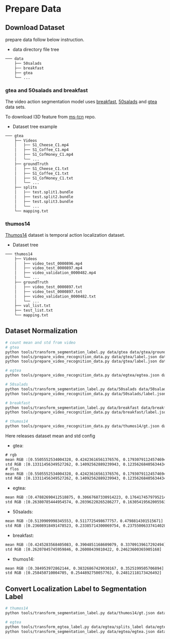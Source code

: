 # Prepare Data
## Download Dataset

prepare data follow below instruction.
- data directory file tree
```txt
─── data
    ├── 50salads
    ├── breakfast
    ├── gtea
    └── ...
```

### gtea and 50salads and breakfast

The video action segmentation model uses [breakfast](https://serre-lab.clps.brown.edu/resource/breakfast-actions-dataset/), [50salads](https://cvip.computing.dundee.ac.uk/datasets/foodpreparation/50salads/) and [gtea](https://cbs.ic.gatech.edu/fpv/) data sets.

To download I3D feature from [ms-tcn](https://github.com/yabufarha/ms-tcn) repo.

- Dataset tree example
```txt
─── gtea
    ├── Videos
    │   ├── S1_Cheese_C1.mp4
    │   ├── S1_Coffee_C1.mp4
    │   ├── S1_CofHoney_C1.mp4
    │   └── ...
    ├── groundTruth
    │   ├── S1_Cheese_C1.txt
    │   ├── S1_Coffee_C1.txt
    │   ├── S1_CofHoney_C1.txt
    │   └── ...
    ├── splits
    │   ├── test.split1.bundle
    │   ├── test.split2.bundle
    │   ├── test.split3.bundle
    │   └── ...
    └── mapping.txt
```

### thumos14
[Thumos14](http://crcv.ucf.edu/THUMOS14/home.html) dataset is temporal action localization dataset.
- Dataset tree
```txt
─── thumos14
    ├── Videos
    │   ├── video_test_0000896.mp4
    │   ├── video_test_0000897.mp4
    │   ├── video_validation_0000482.mp4
    │   └── ...
    ├── groundTruth
    │   ├── video_test_0000897.txt
    │   ├── video_test_0000897.txt
    │   ├── video_validation_0000482.txt
    │   └── ...
    ├── val_list.txt
    ├── test_list.txt
    └── mapping.txt
```

## Dataset Normalization
```bash
# count mean and std from video
# gtea
python tools/transform_segmentation_label.py data/gtea data/gtea/groundTruth data/gtea --mode localization --fps 15
python tools/prepare_video_recognition_data.py data/gtea/label.json data/gtea/Videos data/gtea --negative_sample_num 100 --only_norm True --fps 15 --dataset_type gtea_rgb
python tools/prepare_video_recognition_data.py data/gtea/label.json data/gtea/flows data/gtea --negative_sample_num 100 --only_norm True --fps 15 --dataset_type gtea_flow

# egtea
python tools/prepare_video_recognition_data.py data/egtea/egtea.json data/egtea/Videos data/egtea --negative_sample_num 1000 --only_norm True --fps 24 --dataset_type egtea_rgb

# 50salads
python tools/transform_segmentation_label.py data/50salads data/50salads/groundTruth data/50salads --mode localization --fps 30
python tools/prepare_video_recognition_data.py data/50salads/label.json data/50salads/Videos data/50salads --negative_sample_num 1000 --only_norm True --fps 30 --dataset_type 50salads_rgb

# breakfast
python tools/transform_segmentation_label.py data/breakfast data/breakfast/groundTruth data/breakfast --mode localization --fps 15
python tools/prepare_video_recognition_data.py data/breakfast/label.json data/breakfast/Videos data/breakfast --negative_sample_num 10000 --only_norm True --fps 15 --dataset_type breakfast_rgb

# thumos14
python tools/prepare_video_recognition_data.py data/thumos14/gt.json data/thumos14/Videos data/thumos14 --negative_sample_num 1000 --only_norm True --fps 30 --dataset_type thumos14_rgb
```

Here releases dataset mean and std config

- gtea:
```txt
# rgb
mean RGB :[0.5505552534004328, 0.42423616561376576, 0.17930791124574694]
std RGB :[0.13311456349527262, 0.14092562889239943, 0.12356268405634434]
# flos
mean RGB :[0.5505552534004328, 0.42423616561376576, 0.17930791124574694]
std RGB :[0.13311456349527262, 0.14092562889239943, 0.12356268405634434]
```
- egtea:
```txt
mean RGB ∶[0.47882690412518875, 0.30667687330914223, 0.1764174579795214]
std RGB :[0.26380785444954574, 0.20396220265286277, 0.16305419562005563]
```
- 50salads:
```txt
mean RGB ∶[0.5139909998345553, 0.5117725498677757，0.4798814301515671]
std RGB :[0.23608918491478523, 0.23385714300069754, 0.23755006337414028]
```
- breakfast:
```txt
mean RGB ∶[0.4245283568405083, 0.3904851168609079, 0.33709139617292494]
std RGB :[0.26207845745959846, 0.26008439810422, 0.24623600365905168]
```
- thumos14:
```txt
mean RGB ∶[0.384953972862144, 0.38326867429930167, 0.3525199505706894]
std RGB :[0.258450710004705, 0.2544892750057763, 0.24812118173426492]
```

## Convert Localization Label to Segmentation Label
```bash
# thumos14
python tools/transform_segmentation_label.py data/thumos14/gt.json data/thumos14/Videos data/thumos14 --mode segmentation --fps 30

# egtea
python tools/transform_egtea_label.py data/egtea/splits_label data/egtea/verb_idx.txt data/egtea
python tools/transform_segmentation_label.py data/egtea/egtea.json data/egtea/Videos data/egtea --mode segmentation --fps 24
```